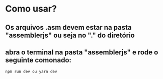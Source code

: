 # Como usar?
## Os arquivos .asm devem estar na pasta "assemblerjs" ou seja no "." do diretório
## abra o terminal na pasta "assemblerjs" e rode o seguinte comonado:

```
npm run dev ou yarn dev
```